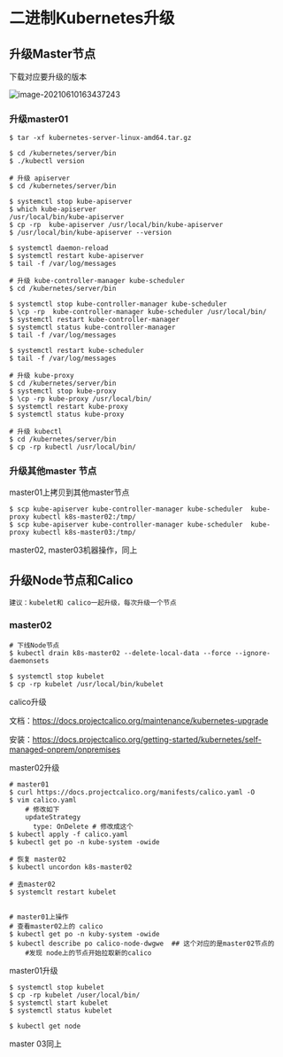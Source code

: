 # 二进制Kubernetes升级

## 升级Master节点

下载对应要升级的版本

 ![image-20210610163437243](images/image-20210610163437243.png)



### 升级master01

```shell
$ tar -xf kubernetes-server-linux-amd64.tar.gz

$ cd /kubernetes/server/bin
$ ./kubectl version

```



```shell
# 升级 apiserver
$ cd /kubernetes/server/bin

$ systemctl stop kube-apiserver
$ which kube-apiserver
/usr/local/bin/kube-apiserver
$ cp -rp  kube-apiserver /usr/local/bin/kube-apiserver
$ /usr/local/bin/kube-apiserver --version

$ systemctl daemon-reload
$ systemctl restart kube-apiserver
$ tail -f /var/log/messages
```



```shell
# 升级 kube-controller-manager kube-scheduler
$ cd /kubernetes/server/bin

$ systemctl stop kube-controller-manager kube-scheduler
$ \cp -rp  kube-controller-manager kube-scheduler /usr/local/bin/
$ systemctl restart kube-controller-manager
$ systemctl status kube-controller-manager
$ tail -f /var/log/messages

$ systemctl restart kube-scheduler
$ tail -f /var/log/messages

```



```shell
# 升级 kube-proxy
$ cd /kubernetes/server/bin
$ systemctl stop kube-proxy
$ \cp -rp kube-proxy /usr/local/bin/
$ systemctl restart kube-proxy
$ systemctl status kube-proxy
```

```shell
# 升级 kubectl
$ cd /kubernetes/server/bin
$ cp -rp kubectl /usr/local/bin/
```



### 升级其他master 节点

master01上拷贝到其他master节点

```shell
$ scp kube-apiserver kube-controller-manager kube-scheduler  kube-proxy kubectl k8s-master02:/tmp/
$ scp kube-apiserver kube-controller-manager kube-scheduler  kube-proxy kubectl k8s-master03:/tmp/
```

master02, master03机器操作，同上



## 升级Node节点和Calico

```
建议：kubelet和 calico一起升级，每次升级一个节点
```



### master02

```shell
# 下线Node节点
$ kubectl drain k8s-master02 --delete-local-data --force --ignore-daemonsets

$ systemctl stop kubelet
$ cp -rp kubelet /usr/local/bin/kubelet

```



calico升级

文档：https://docs.projectcalico.org/maintenance/kubernetes-upgrade

安装：https://docs.projectcalico.org/getting-started/kubernetes/self-managed-onprem/onpremises

master02升级

```shell
# master01
$ curl https://docs.projectcalico.org/manifests/calico.yaml -O
$ vim calico.yaml
	# 修改如下
	updateStrategy
	  type: OnDelete # 修改成这个
$ kubectl apply -f calico.yaml
$ kubectl get po -n kube-system -owide

# 恢复 master02
$ kubectl uncordon k8s-master02

# 去master02
$ systemclt restart kubelet


# master01上操作
# 查看master02上的 calico
$ kubectl get po -n kuby-system -owide
$ kubectl describe po calico-node-dwgwe  ## 这个对应的是master02节点的
	#发现 node上的节点开始拉取新的calico

```



master01升级

```shell
$ systemctl stop kubelet
$ cp -rp kubelet /user/local/bin/
$ systemctl start kubelet
$ systemctl status kubelet

$ kubectl get node
```

master 03同上

